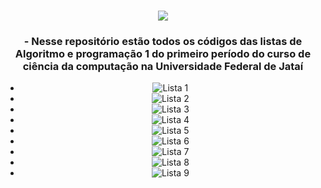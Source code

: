 


###
<div align="center">
<img src= "https://github.com/LucasFreitas1307/AP1-projects-/assets/167094976/6ce4e458-53e5-437d-b4c3-2bd12bd1eca0"

###

<div align="center">
</div>



### - Nesse repositório estão todos os códigos das listas de Algoritmo e programação 1 do primeiro período do curso de ciência da computação na Universidade Federal de Jataí

- ![Lista 1](https://github.com/LucasFreitas1307/AP1-projects-/tree/main/lista1)
- ![Lista 2](https://github.com/LucasFreitas1307/AP1-projects-/tree/main/Lista2)
- ![Lista 3](https://github.com/LucasFreitas1307/AP1-projects-/tree/main/lista3)
- ![Lista 4](https://github.com/LucasFreitas1307/AP1-projects-/tree/main/lista4)
- ![Lista 5](https://github.com/LucasFreitas1307/AP1-projects-/tree/main/lista6)
- ![Lista 6](https://github.com/LucasFreitas1307/AP1-projects-/tree/main/lista7A)
- ![Lista 7](https://github.com/LucasFreitas1307/AP1-projects-/blob/main/lista7B)
- ![Lista 8](https://github.com/LucasFreitas1307/AP1-projects-/tree/main/Lista8)
- ![Lista 9](https://github.com/LucasFreitas1307/AP1-projects-/tree/main/lista9)



